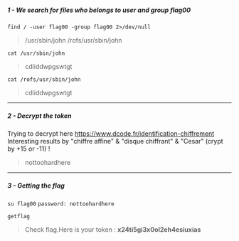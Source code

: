 ##### 1 - We search for files who belongs to user and group flag00

``find / -user flag00 -group flag00 2>/dev/null``
>/usr/sbin/john
>/rofs/usr/sbin/john

``cat /usr/sbin/john``
> cdiiddwpgswtgt

``cat /rofs/usr/sbin/john``
>cdiiddwpgswtgt

-----

##### 2 - Decrypt the token
Trying to decrypt here https://www.dcode.fr/identification-chiffrement
Interesting results by "chiffre affine" & "disque chiffrant" & "Cesar" (crypt by +15 or -11) !
> nottoohardhere

-----

##### 3 - Getting the flag
``su flag00``
``password: nottoohardhere``

``getflag``
> Check flag.Here is your token : **x24ti5gi3x0ol2eh4esiuxias**

